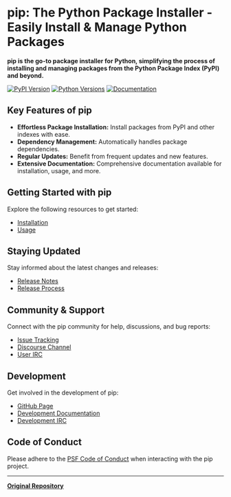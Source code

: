 # pip: The Python Package Installer - Easily Install & Manage Python Packages

**pip is the go-to package installer for Python, simplifying the process of installing and managing packages from the Python Package Index (PyPI) and beyond.**  

[![PyPI Version](https://img.shields.io/pypi/v/pip.svg)](https://pypi.org/project/pip/)
[![Python Versions](https://img.shields.io/pypi/pyversions/pip)](https://pypi.org/project/pip)
[![Documentation](https://readthedocs.org/projects/pip/badge/?version=latest)](https://pip.pypa.io/en/latest)

## Key Features of pip

*   **Effortless Package Installation:** Install packages from PyPI and other indexes with ease.
*   **Dependency Management:** Automatically handles package dependencies.
*   **Regular Updates:** Benefit from frequent updates and new features.
*   **Extensive Documentation:** Comprehensive documentation available for installation, usage, and more.

## Getting Started with pip

Explore the following resources to get started:

*   [Installation](https://pip.pypa.io/en/stable/installation/)
*   [Usage](https://pip.pypa.io/en/stable/)

## Staying Updated

Stay informed about the latest changes and releases:

*   [Release Notes](https://pip.pypa.io/en/stable/news.html)
*   [Release Process](https://pip.pypa.io/en/latest/development/release-process/)

## Community & Support

Connect with the pip community for help, discussions, and bug reports:

*   [Issue Tracking](https://github.com/pypa/pip/issues)
*   [Discourse Channel](https://discuss.python.org/c/packaging)
*   [User IRC](https://kiwiirc.com/nextclient/#ircs://irc.libera.chat:+6697/pypa)

## Development

Get involved in the development of pip:

*   [GitHub Page](https://github.com/pypa/pip)
*   [Development Documentation](https://pip.pypa.io/en/latest/development)
*   [Development IRC](https://kiwiirc.com/nextclient/#ircs://irc.libera.chat:+6697/pypa-dev)

## Code of Conduct

Please adhere to the [PSF Code of Conduct](https://github.com/pypa/.github/blob/main/CODE_OF_CONDUCT.md) when interacting with the pip project.

---
**[Original Repository](https://github.com/pypa/pip)**
